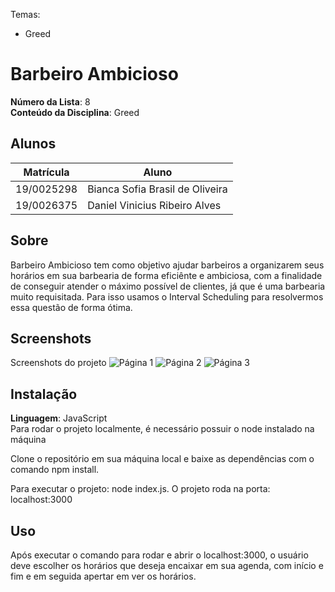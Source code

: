 

Temas:
 - Greed


# Barbeiro Ambicioso

**Número da Lista**: 8<br>
**Conteúdo da Disciplina**: Greed<br>

## Alunos
|Matrícula | Aluno |
| -- | -- |
| 19/0025298  | Bianca Sofia Brasil de Oliveira|
| 19/0026375  | Daniel Vinicius Ribeiro Alves |

## Sobre 
Barbeiro Ambicioso tem como objetivo ajudar barbeiros a organizarem seus horários em sua barbearia de forma eficiênte e ambiciosa, com a finalidade de conseguir atender o máximo possível de clientes, já que é uma barbearia muito requisitada.
Para isso usamos o Interval Scheduling para resolvermos essa questão de forma ótima.

## Screenshots
Screenshots do projeto
	![Página 1](BarbeiroAmbicioso/Prints/pagina1.png)
	![Página 2](BarbeiroAmbicioso/Prints/pagina2.png)
	![Página 3](BarbeiroAmbicioso/Prints/pagina3.png)

## Instalação 
**Linguagem**: JavaScript<br>
Para rodar o projeto localmente, é necessário possuir o node instalado na máquina

Clone o repositório em sua máquina local e baixe as dependências com o comando npm install.

Para executar o projeto: node index.js. O projeto roda na porta: localhost:3000

## Uso 
Após executar o comando para rodar e abrir o localhost:3000, o usuário deve escolher os horários que deseja encaixar em sua agenda, com início e fim e em seguida apertar em ver os horários.





